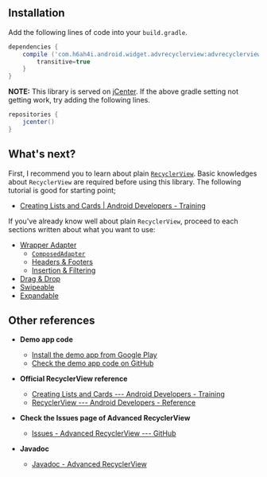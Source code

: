 ## Installation

Add the following lines of code into your `build.gradle`.


```groovy
dependencies {
    compile ('com.h6ah4i.android.widget.advrecyclerview:advrecyclerview:[VERSION_CODE_GOES_HERE]@aar'){
        transitive=true
    }
}
```

**NOTE:**
This library is served on [jCenter](https://bintray.com/h6ah4i/maven/android-advancedrecyclerview/). If the above gradle setting not getting work, try adding the following lines.

```groovy
repositories {
    jcenter()
}
```

## What's next?

First, I recommend you to learn about plain [`RecyclerView`](https://developer.android.com/reference/android/support/v7/widget/RecyclerView.html). Basic knowledges about `RecyclerView` are required before using this library. The following tutorial is good for starting point;

- [Creating Lists and Cards | Android Developers - Training](https://developer.android.com/training/material/lists-cards.html)


If you've already know well about plain `RecyclerView`, proceed to each sections written about what you want to use:

- [Wrapper Adapter](/wrapper-adapter/)
    - [`ComposedAdapter`](/wrapper-adapter/composed-adapter)
    - [Headers & Footers](/wrapper-adapter/headers-footers)
    - [Insertion & Filtering](/wrapper-adapter/insertion-filtering)
- [Drag & Drop](/draggable)
- [Swipeable](/swipeable)
- [Expandable](/expandable)

## Other references

- **Demo app code**
    - [Install the demo app from Google Play](https://play.google.com/store/apps/details?id=com.h6ah4i.android.example.advrecyclerview)
    - [Check the demo app code on GitHub](https://github.com/h6ah4i/android-advancedrecyclerview/tree/master/example/src/main/java/com/h6ah4i/android/example/advrecyclerview)

- **Official RecyclerView reference**
    - [Creating Lists and Cards --- Android Developers - Training](https://developer.android.com/training/material/lists-cards.html)
    - [RecyclerView --- Android Developers - Reference](https://developer.android.com/reference/android/support/v7/widget/RecyclerView.html)
  
- **Check the Issues page of Advanced RecyclerView**
    - [Issues - Advanced RecyclerView --- GitHub](https://github.com/h6ah4i/android-advancedrecyclerview/issues)

- **Javadoc**
    - [Javadoc - Advanced RecyclerView](/javadoc)

